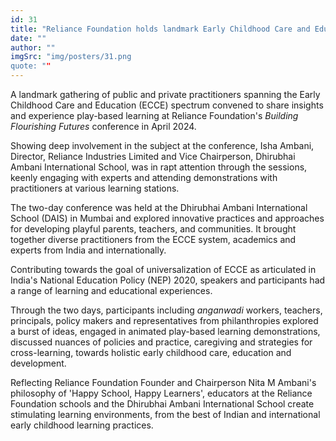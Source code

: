 ```yaml
---
id: 31
title: "Reliance Foundation holds landmark Early Childhood Care and Education conference"
date: ""
author: ""
imgSrc: "img/posters/31.png
quote: ""
---
```


A landmark gathering of public and private practitioners spanning the Early Childhood Care and Education (ECCE) spectrum convened to share insights and experience play-based learning at Reliance Foundation's _Building Flourishing Futures_ conference in April 2024.

Showing deep involvement in the subject at the conference, Isha Ambani, Director, Reliance Industries Limited and Vice Chairperson, Dhirubhai Ambani International School, was in rapt attention through the sessions, keenly engaging with experts and attending demonstrations with practitioners at various learning stations.

The two-day conference was held at the Dhirubhai Ambani International School (DAIS) in Mumbai and explored innovative practices and approaches for developing playful parents, teachers, and communities. It brought together diverse practitioners from the ECCE system, academics and experts from India and internationally.

Contributing towards the goal of universalization of ECCE as articulated in India's National Education Policy (NEP) 2020, speakers and participants had a range of learning and educational experiences.

Through the two days, participants including _anganwadi_ workers, teachers, principals, policy makers and representatives from philanthropies explored a burst of ideas, engaged in animated play-based learning demonstrations, discussed nuances of policies and practice, caregiving and strategies for cross-learning, towards holistic early childhood care, education and development.

Reflecting Reliance Foundation Founder and Chairperson Nita M Ambani's philosophy of 'Happy School, Happy Learners', educators at the Reliance Foundation schools and the Dhirubhai Ambani International School create stimulating learning environments, from the best of Indian and international early childhood learning practices.